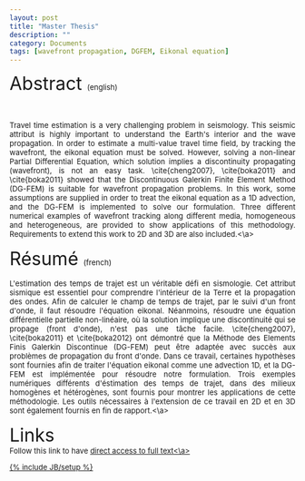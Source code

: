 ```yaml
---
layout: post
title: "Master Thesis"
description: ""
category: Documents
tags: [wavefront propagation, DGFEM, Eikonal equation]
---
```


<font size="6">Abstract <font size="2">(english)
<p align="justify">
<br>
<br>
Travel time estimation is a very challenging problem in seismology. This seismic attribut is highly important to understand the Earth's interior and the wave propagation. In order to estimate a multi-value travel time field, by tracking the wavefront, the eikonal equation must be solved. However, solving a non-linear Partial Differential Equation, which solution implies a discontinuity propagating (wavefront), is not an easy task. \cite{cheng2007}, \cite{boka2011} and \cite{boka2011} showed that the Discontinuous 
Galerkin Finite Element Method (DG-FEM) is suitable for wavefront propagation problems. In this work, some assumptions are supplied in order to treat the eikonal equation as a 1D advection, and the DG-FEM is implemented to solve our formulation. Three different numerical examples of wavefront tracking along different media, homogeneous and heterogeneous, are provided to show applications of this methodology. Requirements to extend this work to 2D and 3D are also included.<\a>

<br>
<br>
<font size="6">Résumé <font size="2">(french)

<br>
<br>
L'estimation des temps de trajet est un véritable défi en sismologie. Cet attribut sismique est essentiel pour comprendre l'intérieur de la Terre et la propagation des ondes. Afin de calculer le champ de temps de trajet, par le suivi d'un front d'onde, il faut résoudre l'équation eikonal. Néanmoins, résoudre une équation différentielle partielle non-linéaire, où la solution implique une discontinuité qui se propage (front d'onde), n'est pas une tâche facile. \cite{cheng2007}, \cite{boka2011} et \cite{boka2012} ont
démontré que la Méthode des Elements Finis Galerkin Discontinue (DG-FEM) peut être adaptée avec succès aux problèmes de propagation du front d'onde. Dans ce travail, certaines hypothèses sont fournies afin de traiter l'équation eikonal comme une advection 1D, et la
DG-FEM est implémentée pour résoudre notre formulation. Trois exemples numériques différents d'éstimation des temps de trajet, dans des milieux homogènes et hétérogènes, sont fournis pour montrer les applications de cette méthodologie. Les outils nécessaires à l'extension de ce travail en 2D et en 3D sont également fournis en fin de rapport.<\a>

<br>
<br>
<font size="6">Links
<br>
<font size="2">
Follow this link to have <a href="https://github.com/hugosanrocks/hugosanrocks.github.com/blob/master/_includes/Master_Thesis_Hugo_S_Sanchez_Reyes_MEEES2013_14.pdf">direct access to full text<\a>

{% include JB/setup %}
